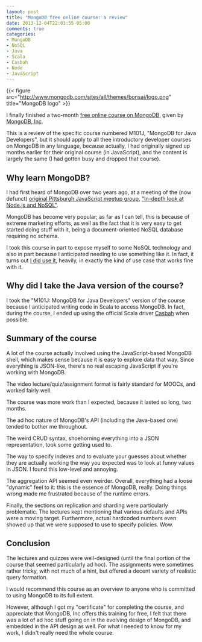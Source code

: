 ```yaml
---
layout: post
title: "MongoDB free online course: a review"
date: 2013-12-04T22:03:55-05:00
comments: true
categories: 
- MongoDB
- NoSQL
- Java
- Scala
- Casbah
- Node
- JavaScript
---
```

{{< figure src="http://www.mongodb.com/sites/all/themes/bonsai/logo.png" title="MongoDB logo" >}}

I finally finished a two-month [free online course on MongoDB](http://education.mongodb.com/), given by [MongoDB, Inc](http://www.mongodb.com/).

This is a review of the specific course numbered M101J, "MongoDB for Java Developers", but it should apply to all thee introductory developer courses on MongoDB in any language, because actually, I had originally signed up months earlier for their original course (in JavaScript), and the content is largely the same (I had gotten busy and dropped that course).

<!--more-->

## Why learn MongoDB?

I had first heard of MongoDB over two years ago, at a meeting of the (now defunct) [original Pittsburgh JavaScript meetup group](http://www.meetup.com/Pittsburgh-JavaScript-Developers/), ["In-depth look at Node.js and NoSQL"](http://www.meetup.com/Pittsburgh-JavaScript-Developers/events/25229441/).

MongoDB has become very popular; as far as I can tell, this is because of extreme marketing efforts, as well as the fact that it is very easy to get started doing stuff with it, being a document-oriented NoSQL database requiring no schema.

I took this course in part to expose myself to some NoSQL technology and also in part because I anticipated needing to use something like it. In fact, it turns out [I did use it](/blog/2013/08/02/pittsburgh-ruby-python-social/), heavily, in exactly the kind of use case that works fine with it.

## Why did I take the Java version of the course?

I took the "M101J: MongoDB for Java Developers" version of the course because I anticipated writing code in Scala to access MongoDB. In fact, during the course, I ended up using the official Scala driver [Casbah](https://github.com/mongodb/casbah) when possible.

## Summary of the course

A lot of the course actually involved using the JavaScript-based MongoDB shell, which makes sense because it is easy to explore data that way. Since everything is JSON-like, there's no real escaping JavaScript if you're working with MongoDB.

The video lecture/quiz/assignment format is fairly standard for MOOCs, and worked fairly well.

The course was more work than I expected, because it lasted so long, two months.

The ad hoc nature of MongoDB's API (including the Java-based one) tended to bother me throughout.

The weird CRUD syntax, shoehorning everything into a JSON representation, took some getting used to.

The way to specify indexes and to evaluate your guesses about whether they are actually working the way you expected was to look at funny values in JSON. I found this low-level and annoying.

The aggregation API seemed even weirder. Overall, everything had a loose "dynamic" feel to it: this is the essence of MongoDB, really. Doing things wrong made me frustrated because of the runtime errors.

Finally, the sections on replication and sharding were particularly problematic. The lectures kept mentioning that various defaults and APIs were a moving target. Furthermore, actual hardcoded numbers even showed up that we were supposed to use to specify policies. Wow.

## Conclusion

The lectures and quizzes were well-designed (until the final portion of the course that seemed particularly ad hoc). The assignments were sometimes rather tricky, with not much of a hint, but offered a decent variety of realistic query formation.

I would recommend this course as an overview to anyone who is committed to using MongoDB to its full extent.

However, although I got my "certificate" for completing the course, and appreciate that MongoDB, Inc offers this training for free, I felt that there was a lot of ad hoc stuff going on in the evolving design of MongoDB, and embedded in the API design as well. For what I needed to know for my work, I didn't really need the whole course.

